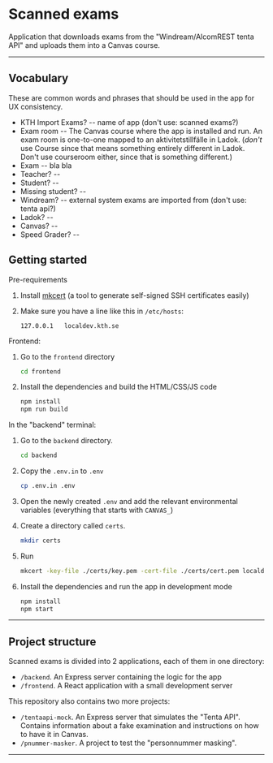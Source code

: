 # Scanned exams

Application that downloads exams from the "Windream/AlcomREST tenta API" and uploads them into a Canvas course.

---

## Vocabulary
These are common words and phrases that should be used in the app for UX consistency.

- KTH Import Exams? -- name of app (don't use: scanned exams?)
- Exam room -- The Canvas course where the app is installed and run. An exam room is one-to-one mapped to an aktivitetstillfälle in Ladok. (_don't_ use Course since that means something entirely different in Ladok. Don't use courseroom either, since that is something different.)
- Exam -- bla bla
- Teacher? --
- Student? --
- Missing student? --
- Windream? -- external system exams are imported from (don't use: tenta api?)
- Ladok? --
- Canvas? --
- Speed Grader? --

## Getting started

Pre-requirements

1. Install [mkcert](https://github.com/FiloSottile/mkcert) (a tool to generate self-signed SSH certificates easily)
2. Make sure you have a line like this in `/etc/hosts`:

    ```
    127.0.0.1   localdev.kth.se
    ```

Frontend:

1. Go to the `frontend` directory

   ```sh
   cd frontend
   ```

2. Install the dependencies and build the HTML/CSS/JS code

    ```sh
    npm install
    npm run build
    ```

In the "backend" terminal:

1. Go to the `backend` directory.

   ```sh
   cd backend
   ```

2. Copy the `.env.in` to `.env`

   ```sh
   cp .env.in .env
   ```

3. Open the newly created `.env` and add the relevant environmental variables (everything that starts with `CANVAS_`)
4. Create a directory called `certs`.

   ```sh
   mkdir certs
   ```

5. Run

   ```sh
   mkcert -key-file ./certs/key.pem -cert-file ./certs/cert.pem localdev.kth.se localhost
   ```

6. Install the dependencies and run the app in development mode

   ```sh
   npm install
   npm start
   ```

---

## Project structure

Scanned exams is divided into 2 applications, each of them in one directory:

- `/backend`. An Express server containing the logic for the app
- `/frontend`. A React application with a small development server

This repository also contains two more projects:

- `/tentaapi-mock`. An Express server that simulates the "Tenta API". Contains information about a fake examination and instructions on how to have it in Canvas.
- `/pnummer-masker`. A project to test the "personnummer masking".

---

